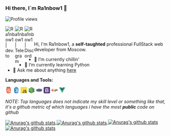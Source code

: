### Hi there, I`m Ra1nbow1 👋

![Profile views](https://gpvc.arturio.dev/ra1nbow1)
<!-- [![Discord](https://img.shields.io/discord/591914197219016707.svg?label=&logo=discord&logoColor=ffffff&color=7389D8&labelColor=6A7EC2)](https://discord.gg/CtRp5GB) -->

<a href="https://dev.to/ra1nbow1">
  <img align="left" alt="Ra1nbow1 | dev.to" width="30px" src="https://user-images.githubusercontent.com/38384967/88418689-a4423600-cdec-11ea-9fcf-454db1d997e5.png" />
</a>
<a href="https://t.me/raenbov">
  <img align="left" alt="Ra1nbow1 | Telegram" width="30px" src="https://user-images.githubusercontent.com/38384967/88418464-3eee4500-cdec-11ea-9507-c58e28fc11b9.png" />
</a>
<a href="https://discord.gg/CtRp5GB">
  <img align="left" alt="Ra1nbow1 | Discord" width="30px" src="https://user-images.githubusercontent.com/38384967/88418541-60e7c780-cdec-11ea-89bb-4c7622f28b9d.png" />
</a>

<br />
<br />

Hi, I'm Ra1nbow1, a  **self-taughted** professional FullStack web developer from Moscow.

- 🔭 I’m currently chillin'
- 🌱 I’m currently learning Python
- 💬 Ask me about anything [here](https://github.com/ra1nbow1/ra1nbow1/issues)

**Languages and Tools:**  

<code><img height="20" src="https://raw.githubusercontent.com/github/explore/80688e429a7d4ef2fca1e82350fe8e3517d3494d/topics/html/html.png"></code>
<code><img height="20" src="https://raw.githubusercontent.com/github/explore/80688e429a7d4ef2fca1e82350fe8e3517d3494d/topics/css/css.png"></code>
<code><img height="20" src="https://raw.githubusercontent.com/github/explore/80688e429a7d4ef2fca1e82350fe8e3517d3494d/topics/javascript/javascript.png"></code>
<code><img height="20" src="https://raw.githubusercontent.com/github/explore/80688e429a7d4ef2fca1e82350fe8e3517d3494d/topics/nodejs/nodejs.png"></code>
<code><img height="20" src="https://raw.githubusercontent.com/github/explore/80688e429a7d4ef2fca1e82350fe8e3517d3494d/topics/php/php.png"></code>
<code><img height="20" src="https://raw.githubusercontent.com/github/explore/80688e429a7d4ef2fca1e82350fe8e3517d3494d/topics/bootstrap/bootstrap.png"></code>
<code><img height="20" src="https://raw.githubusercontent.com/github/explore/80688e429a7d4ef2fca1e82350fe8e3517d3494d/topics/git/git.png"></code>
<code><img height="20" src="https://raw.githubusercontent.com/github/explore/80688e429a7d4ef2fca1e82350fe8e3517d3494d/topics/vue/vue.png"></code>

*NOTE: Top languages does not indicate my skill level or something like that, it's a github metric of which languages i have the most **public** code on github*

<a href="https://ra1nbow.xyz">
  <img align="center" src="https://github-readme-stats.vercel.app/api/top-langs/?username=ra1nbow1&layout=compact&bg_color=0,232526,414345&icon_color=ffffff&title_color=ffffff&text_color=ffffff&line_height=30&v=5" alt="Anurag's github stats" />
</a>
<a href="https://ra1nbow.xyz">
  <img align="center" src="https://github-readme-stats.anuraghazra1.vercel.app/api?username=ra1nbow1&custom_title=My Github Stats&hide_border=true&show_icons=true&bg_color=0,232526,414345&icon_color=82FF99&title_color=ffffff&text_color=ffffff&line_height=20.5&v=5&count_private=true" alt="Anurag's github stats" />
</a>
<a href="https://github.com/Ra1nbow1/weather_app">
  <img align="bottom" src="https://github-readme-stats.vercel.app/api/pin/?username=ra1nbow1&repo=weather_app&bg_color=0,232526,414345&icon_color=82FF99&title_color=ffffff&text_color=ffffff&line_height=27&v=5" alt="Anurag's github stats" />
</a>
<a href="https://github.com/Ra1nbow1/py_games">
  <img align="bottom" src="https://github-readme-stats.vercel.app/api/pin/?username=ra1nbow1&repo=py_games&bg_color=0,232526,414345&icon_color=82FF99&title_color=ffffff&text_color=ffffff&line_height=27&v=5" alt="Anurag's github stats" />
</a>
<!-- <a href="https://ra1nbow.xyz">
  <img align="center" src="https://github-readme-stats.vercel.app/api/wakatime?username=ra1nbow1&layout=compact" alt="Anurag's github stats" />
</a> -->

<!--  https://naereen.github.io/badges/ All available badges-->

